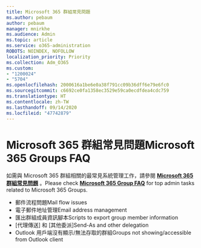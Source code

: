 ```yaml
---
title: Microsoft 365 群組常見問題
ms.author: pebaum
author: pebaum
manager: mnirkhe
ms.audience: Admin
ms.topic: article
ms.service: o365-administration
ROBOTS: NOINDEX, NOFOLLOW
localization_priority: Priority
ms.collection: Adm_O365
ms.custom:
- "1200024"
- "5704"
ms.openlocfilehash: 2000616a1be6e0a38f791cc09b36dff6e79e6fc0
ms.sourcegitcommit: c6692ce0fa1358ec3529e59ca0ecdfdea4cdc759
ms.translationtype: HT
ms.contentlocale: zh-TW
ms.lasthandoff: 09/14/2020
ms.locfileid: "47742879"
---
```

# <a name="microsoft-365-groups-faq"></a><span data-ttu-id="8b5be-102">Microsoft 365 群組常見問題</span><span class="sxs-lookup"><span data-stu-id="8b5be-102">Microsoft 365 Groups FAQ</span></span>

<span data-ttu-id="8b5be-103">如需與 Microsoft 365 群組相關的最常見系統管理工作，請參閱  **[Microsoft 365 群組常見問題](https://aka.ms/M365GroupsFAQ)** 。</span><span class="sxs-lookup"><span data-stu-id="8b5be-103">Please check **[Microsoft 365 Group FAQ](https://aka.ms/M365GroupsFAQ)** for top admin tasks related to Microsoft 365 Groups.</span></span>

- <span data-ttu-id="8b5be-104">郵件流程問題</span><span class="sxs-lookup"><span data-stu-id="8b5be-104">Mail flow issues</span></span>
- <span data-ttu-id="8b5be-105">電子郵件地址管理</span><span class="sxs-lookup"><span data-stu-id="8b5be-105">Email address management</span></span>
- <span data-ttu-id="8b5be-106">匯出群組成員資訊腳本</span><span class="sxs-lookup"><span data-stu-id="8b5be-106">Scripts to export group member information</span></span>
- <span data-ttu-id="8b5be-107">[代理傳送] 和 [其他委派]</span><span class="sxs-lookup"><span data-stu-id="8b5be-107">Send-As and other delegation</span></span>
- <span data-ttu-id="8b5be-108">Outlook 用戶端沒有顯示/無法存取的群組</span><span class="sxs-lookup"><span data-stu-id="8b5be-108">Groups not showing/accessible from Outlook client</span></span>